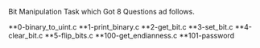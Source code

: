 Bit Manipulation Task which Got 8 Questions ad follows.

**0-binary_to_uint.c
**1-print_binary.c
**2-get_bit.c
**3-set_bit.c
**4-clear_bit.c
**5-flip_bits.c
**100-get_endianness.c
**101-password
